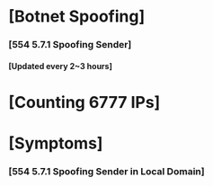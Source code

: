 # [Botnet Spoofing]
### [554 5.7.1 Spoofing Sender]
#### [Updated every 2~3 hours]

# [Counting 6777 IPs]

# [Symptoms] 
###   [554 5.7.1 Spoofing Sender in Local Domain]
